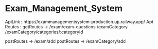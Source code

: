 <h1>Exam_Management_System</h1>
ApiLink : https://exammanagementsystem-production.up.railway.app/
Api Routes : 
getRoutes -> /exam/exam-questions
             /examCategory
             /examCategory/categories/:categoryId
<br />

postRoutes -> /exam/add
postRoutes -> /examCategory/add
